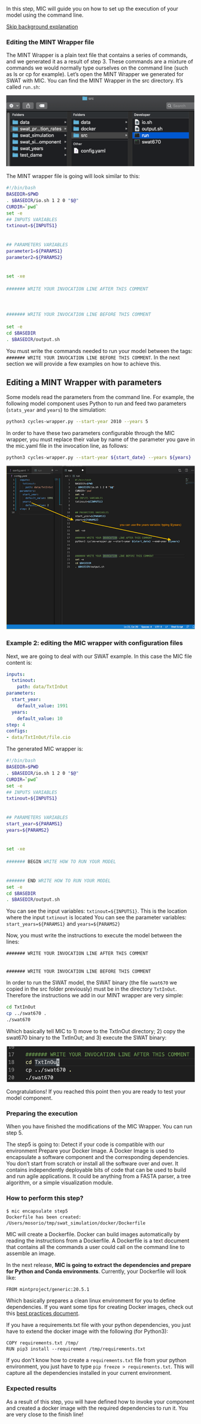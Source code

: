 In this step, MIC will guide you on how to set up the execution of your model using the command line.

[Skip background explanation](#how-to-perform-this-step)

### Editing the MINT Wrapper file

The MINT Wrapper is a plain text file that contains a series of commands, and we generated it as a result of step 3. These commands are a mixture of commands we would normally type ourselves on the command line (such as ls or cp for example).
Let’s open the MINT Wrapper we generated for SWAT with MIC. 
You can find the MINT Wrapper in the src directory. It’s called `run.sh`:

![Diagram](figures/05_1.png)

The MINT wrapper file is going will look similar to this:

```bash
#!/bin/bash
BASEDIR=$PWD
. $BASEDIR/io.sh 1 2 0 "$@"
CURDIR=`pwd`
set -e
## INPUTS VARIABLES
txtinout=${INPUTS1}


## PARAMETERS VARIABLES
parameter1=${PARAMS1}
parameter2=${PARAMS2}


set -xe

####### WRITE YOUR INVOCATION LINE AFTER THIS COMMENT



####### WRITE YOUR INVOCATION LINE BEFORE THIS COMMENT

set -e
cd $BASEDIR
. $BASEDIR/output.sh
```

You must write the commands needed to run your model between the tags: `####### WRITE YOUR INVOCATION LINE BEFORE THIS COMMENT`. In the next section we will provide a few examples on how to achieve this.

## Editing a MINT Wrapper with parameters

Some models read the parameters from the command line. For example, the following model component uses Python to run and feed two parameters (`stats_year` and `years`) to the simulation:

```bash
python3 cycles-wrapper.py --start-year 2010 --years 5
```

In order to have these two parameters configurable through the MIC wrapper, you must replace their value by name of the parameter you gave in the mic.yaml file in the invocation line, as follows:

```bash
python3 cycles-wrapper.py --start-year ${start_date} --years ${years}
```

![Diagram](figures/05_02.png)

### Example 2: editing the MIC wrapper with configuration files 
Next, we are going to deal with our SWAT example. In this case the MIC file content is:

```yaml
inputs:
  txtinout:
    path: data/TxtInOut
parameters:
  start_year:
    default_value: 1991
  years:
    default_value: 10
step: 4
configs:
- data/TxtInOut/file.cio
```

The generated MIC wrapper is:
```bash
#!/bin/bash
BASEDIR=$PWD
. $BASEDIR/io.sh 1 2 0 "$@"
CURDIR=`pwd`
set -e
## INPUTS VARIABLES
txtinout=${INPUTS1}


## PARAMETERS VARIABLES
start_year=${PARAMS1}
years=${PARAMS2}


set -xe

####### BEGIN WRITE HOW TO RUN YOUR MODEL


####### END WRITE HOW TO RUN YOUR MODEL
set -e
cd $BASEDIR
. $BASEDIR/output.sh
```
You can see the input variables: `txtinout=${INPUTS1}`. This is the location where the input `txtinout` is located
You can see the parameter variables: `start_years=${PARAMS1}` and `years=${PARAMS2}`

Now, you must write the instructions to execute the model between the lines: 

```
####### WRITE YOUR INVOCATION LINE AFTER THIS COMMENT


####### WRITE YOUR INVOCATION LINE BEFORE THIS COMMENT
```

In order to run the SWAT model, the SWAT binary (the file `swat670` we copied in the src folder previously) must be in the directory `TxtInOut`. Therefore the instructions we add in our MINT wrapper are very simple:

```bash
cd TxtInOut
cp ../swat670 .
./swat670
``` 
Which basically tell MIC to 1) move to the TxtInOut directory; 2) copy the swat670 binary to the TxtInOut; and 3) execute the SWAT binary:

![Diagram](figures/05_03.png)


Congratulations! If you reached this point then you are ready to test your model component.

### Preparing the execution

When you have finished the modifications of the MIC Wrapper. You can run step 5.

The step5 is going to:
Detect if your code is compatible with our environment
Prepare your Docker Image. A Docker Image is used to encapsulate a software component and the corresponding dependencies. You don’t start from scratch or install all the software over and over. It contains independently deployable bits of code that can be used to build and run agile applications. It could be anything from a FASTA parser, a tree algorithm, or a simple visualization module.

### How to perform this step?

```
$ mic encapsulate step5                                                   
Dockerfile has been created: /Users/mosorio/tmp/swat_simulation/docker/Dockerfile
```
MIC will create a Dockerfile. Docker can build images automatically by reading the instructions from a Dockerfile. A Dockerfile is a text document that contains all the commands a user could call on the command line to assemble an image. 

In the next release, **MIC is going to extract the dependencies and prepare for Python and Conda environments**. Currently, your Dockerfile will look like:
```
FROM mintproject/generic:20.5.1
```
Which basically prepares a clean linux environment for you to define dependencies. If you want some tips for creating Docker images, check out this [best practices document](https://docs.docker.com/develop/develop-images/dockerfile_best-practices/).

If you have a requirements.txt file with your python dependencies, you just have to extend the docker image with the following (for Python3):

```
COPY requirements.txt /tmp/
RUN pip3 install --requirement /tmp/requirements.txt
```

If you don't know how to create a `requirements.txt` file from your python environment, you just have to type `pip freeze > requirements.txt`. This will capture all the dependencies installed in your current environment. 

### Expected results 
As a result of this step, you will have defined how to invoke your component and created a docker image with the required dependencies to run it. You are very close to the finish line!
